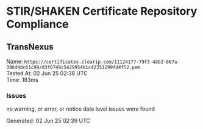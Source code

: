 # STIR/SHAKEN Certificate Repository Compliance

## TransNexus

Name: `https://certificates.clearip.com/11124177-79f3-48b2-867a-386d4dc61c99/d3f6749c5429954b1c42351299fd4f52.pem`\
Tested At: 02 Jun 25 02:38 UTC\
Time: 183ms

### Issues

no warning, or error, or notice date level issues were found

Generated: 02 Jun 25 02:39 UTC